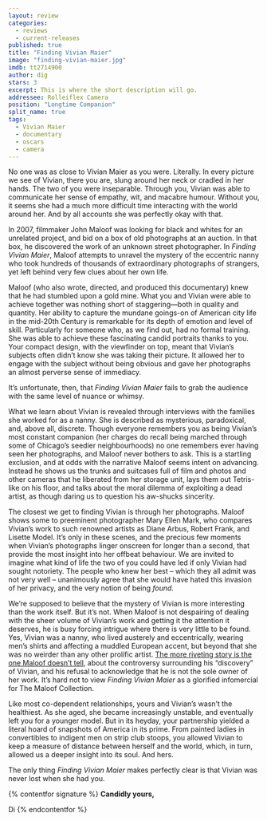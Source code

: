 ```yaml
---
layout: review
categories: 
  - reviews
  - current-releases
published: true
title: "Finding Vivian Maier"
image: "finding-vivian-maier.jpg"
imdb: tt2714900
author: dig
stars: 3
excerpt: This is where the short description will go.
addressee: Rolleiflex Camera
position: "Longtime Companion"
split_name: true
tags: 
  - Vivian Maier
  - documentary
  - oscars
  - camera
---
```


No one was as close to Vivian Maier as you were. Literally. In every picture we see of Vivian, there you are, slung around her neck or cradled in her hands. The two of you were inseparable. Through you, Vivian was able to communicate her sense of empathy, wit, and macabre humour. Without you, it seems she had a much more difficult time interacting with the world around her. And by all accounts she was perfectly okay with that.

In 2007, filmmaker John Maloof was looking for black and whites for an unrelated project, and bid on a box of old photographs at an auction. In that box, he discovered the work of an unknown street photographer. In _Finding Vivian Maier_, Maloof attempts to unravel the mystery of the eccentric nanny who took hundreds of thousands of extraordinary photographs of strangers, yet left behind very few clues about her own life. 

Maloof (who also wrote, directed, and produced this documentary) knew that he had stumbled upon a gold mine. What you and Vivian were able to achieve together was nothing short of staggering—both in quality and quantity. Her ability to capture the mundane goings-on of American city life in the mid-20th Century is remarkable for its depth of emotion and level of skill. Particularly for someone who, as we find out, had no formal training. She was able to achieve these fascinating candid portraits thanks to you. Your compact design, with the viewfinder on top, meant that Vivian’s subjects often didn’t know she was taking their picture. It allowed her to engage with the subject without being obvious and gave her photographs an almost perverse sense of immediacy. 

It’s unfortunate, then, that _Finding Vivian Maier_ fails to grab the audience with the same level of nuance or whimsy.

What we learn about Vivian is revealed through interviews with the families she worked for as a nanny. She is described as mysterious, paradoxical, and, above all, discrete. Though everyone remembers you as being Vivian’s most constant companion (her charges do recall being marched through some of Chicago’s seedier neighbourhoods) no one remembers ever having seen her photographs, and Maloof never bothers to ask. This is a startling exclusion, and at odds with the narrative Maloof seems intent on advancing. Instead he shows us the trunks and suitcases full of film and photos and other cameras that he liberated from her storage unit, lays them out Tetris-like on his floor, and talks about the moral dilemma of exploiting a dead artist, as though daring us to question his aw-shucks sincerity. 

The closest we get to finding Vivian is through her photographs. Maloof shows some to preeminent photographer Mary Ellen Mark, who compares Vivian’s work to such renowned artists as Diane Arbus, Robert Frank, and Lisette Model. It’s only in these scenes, and the precious few moments when Vivian’s photographs linger onscreen for longer than a second, that provide the most insight into her offbeat behaviour. We are invited to imagine what kind of life the two of you could have led if only Vivian had sought notoriety. The people who knew her best – which they all admit was not very well – unanimously agree that she would have hated this invasion of her privacy, and the very notion of being _found._ 

We’re supposed to believe that the mystery of Vivian is more interesting than the work itself. But it’s not. When Maloof is not despairing of dealing with the sheer volume of Vivian’s work and getting it the attention it deserves, he is busy forcing intrigue where there is very little to be found. Yes, Vivian was a nanny, who lived austerely and eccentrically, wearing men’s shirts and affecting a muddled European accent, but beyond that she was no weirder than any other prolific artist. [The more riveting story is the one Maloof doesn’t tell](http://www.independent.co.uk/arts-entertainment/art/news/row-between-collectors-over-discovery-of-works-by-american-photographer-vivian-maier-as-new-documentary-is-released-9615697.html), about the controversy surrounding his “discovery” of Vivian, and his refusal to acknowledge that he is not the sole owner of her work. It’s hard not to view _Finding Vivian Maier_ as a glorified infomercial for The Maloof Collection. 

Like most co-dependent relationships, yours and Vivian’s wasn’t the healthiest. As she aged, she became increasingly unstable, and eventually left you for a younger model. But in its heyday, your partnership yielded a literal hoard of snapshots of America in its prime. From painted ladies in convertibles to indigent men on strip club stoops, you allowed Vivian to keep a measure of distance between herself and the world, which, in turn, allowed us a deeper insight into its soul. And hers.

The only thing _Finding Vivian Maier_ makes perfectly clear is that Vivian was never lost when she had you.

{% contentfor signature %}
**Candidly yours,**

Di
{% endcontentfor %}